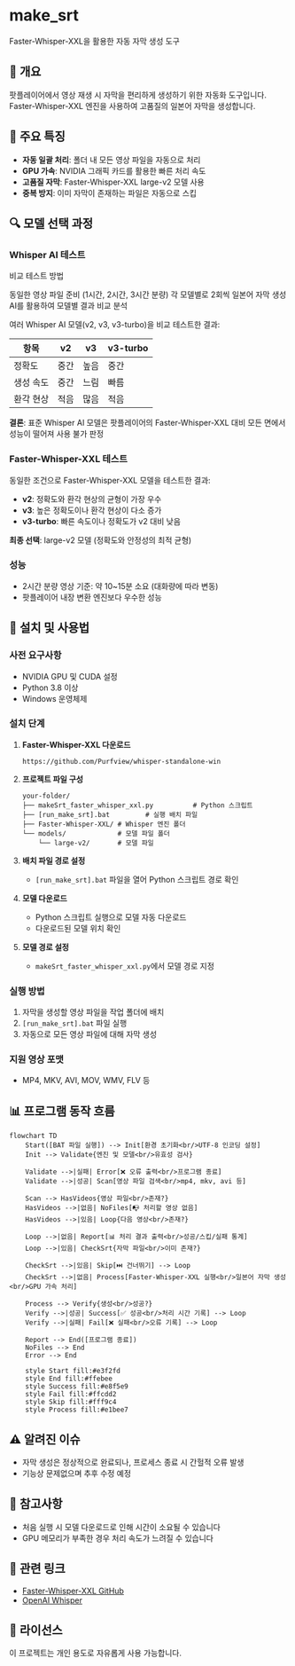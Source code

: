 # make_srt

Faster-Whisper-XXL을 활용한 자동 자막 생성 도구

## 📌 개요

팟플레이어에서 영상 재생 시 자막을 편리하게 생성하기 위한 자동화 도구입니다.
Faster-Whisper-XXL 엔진을 사용하여 고품질의 일본어 자막을 생성합니다.

## 🎯 주요 특징

- **자동 일괄 처리**: 폴더 내 모든 영상 파일을 자동으로 처리
- **GPU 가속**: NVIDIA 그래픽 카드를 활용한 빠른 처리 속도
- **고품질 자막**: Faster-Whisper-XXL large-v2 모델 사용
- **중복 방지**: 이미 자막이 존재하는 파일은 자동으로 스킵

## 🔍 모델 선택 과정

### Whisper AI 테스트

비교 테스트 방법

동일한 영상 파일 준비 (1시간, 2시간, 3시간 분량)
각 모델별로 2회씩 일본어 자막 생성
AI를 활용하여 모델별 결과 비교 분석

여러 Whisper AI 모델(v2, v3, v3-turbo)을 비교 테스트한 결과:

| 항목 | v2 | v3 | v3-turbo |
|------|----|----|----------|
| 정확도 | 중간 | 높음 | 중간 |
| 생성 속도 | 중간 | 느림 | 빠름 |
| 환각 현상 | 적음 | 많음 | 적음 |

**결론**: 표준 Whisper AI 모델은 팟플레이어의 Faster-Whisper-XXL 대비 모든 면에서 성능이 떨어져 사용 불가 판정

### Faster-Whisper-XXL 테스트

동일한 조건으로 Faster-Whisper-XXL 모델을 테스트한 결과:

- **v2**: 정확도와 환각 현상의 균형이 가장 우수
- **v3**: 높은 정확도이나 환각 현상이 다소 증가
- **v3-turbo**: 빠른 속도이나 정확도가 v2 대비 낮음

**최종 선택**: large-v2 모델 (정확도와 안정성의 최적 균형)

### 성능

- 2시간 분량 영상 기준: 약 10~15분 소요 (대화량에 따라 변동)
- 팟플레이어 내장 변환 엔진보다 우수한 성능

## 🚀 설치 및 사용법

### 사전 요구사항

- NVIDIA GPU 및 CUDA 설정
- Python 3.8 이상
- Windows 운영체제

### 설치 단계

1. **Faster-Whisper-XXL 다운로드**
   ```
   https://github.com/Purfview/whisper-standalone-win
   ```

2. **프로젝트 파일 구성**
   ```
   your-folder/
   ├── makeSrt_faster_whisper_xxl.py          # Python 스크립트
   ├── [run_make_srt].bat         # 실행 배치 파일
   ├── Faster-Whisper-XXL/ # Whisper 엔진 폴더
   └── models/             # 모델 파일 폴더
       └── large-v2/       # 모델 파일
   ```

3. **배치 파일 경로 설정**
   - `[run_make_srt].bat` 파일을 열어 Python 스크립트 경로 확인

4. **모델 다운로드**
   - Python 스크립트 실행으로 모델 자동 다운로드
   - 다운로드된 모델 위치 확인

5. **모델 경로 설정**
   - `makeSrt_faster_whisper_xxl.py`에서 모델 경로 지정

### 실행 방법

1. 자막을 생성할 영상 파일을 작업 폴더에 배치
2. `[run_make_srt].bat` 파일 실행
3. 자동으로 모든 영상 파일에 대해 자막 생성

### 지원 영상 포맷

- MP4, MKV, AVI, MOV, WMV, FLV 등

## 📊 프로그램 동작 흐름

```mermaid
flowchart TD
    Start([BAT 파일 실행]) --> Init[환경 초기화<br/>UTF-8 인코딩 설정]
    Init --> Validate{엔진 및 모델<br/>유효성 검사}
    
    Validate -->|실패| Error[❌ 오류 출력<br/>프로그램 종료]
    Validate -->|성공| Scan[영상 파일 검색<br/>mp4, mkv, avi 등]
    
    Scan --> HasVideos{영상 파일<br/>존재?}
    HasVideos -->|없음| NoFiles[📭 처리할 영상 없음]
    HasVideos -->|있음| Loop{다음 영상<br/>존재?}
    
    Loop -->|없음| Report[📊 처리 결과 출력<br/>성공/스킵/실패 통계]
    Loop -->|있음| CheckSrt{자막 파일<br/>이미 존재?}
    
    CheckSrt -->|있음| Skip[⏭️ 건너뛰기] --> Loop
    CheckSrt -->|없음| Process[Faster-Whisper-XXL 실행<br/>일본어 자막 생성<br/>GPU 가속 처리]
    
    Process --> Verify{생성<br/>성공?}
    Verify -->|성공| Success[✅ 성공<br/>처리 시간 기록] --> Loop
    Verify -->|실패| Fail[❌ 실패<br/>오류 기록] --> Loop
    
    Report --> End([프로그램 종료])
    NoFiles --> End
    Error --> End
    
    style Start fill:#e3f2fd
    style End fill:#ffebee
    style Success fill:#e8f5e9
    style Fail fill:#ffcdd2
    style Skip fill:#fff9c4
    style Process fill:#e1bee7
```

## ⚠️ 알려진 이슈

- 자막 생성은 정상적으로 완료되나, 프로세스 종료 시 간헐적 오류 발생
- 기능상 문제없으며 추후 수정 예정

## 📝 참고사항

- 처음 실행 시 모델 다운로드로 인해 시간이 소요될 수 있습니다
- GPU 메모리가 부족한 경우 처리 속도가 느려질 수 있습니다

## 🔗 관련 링크

- [Faster-Whisper-XXL GitHub](https://github.com/Purfview/whisper-standalone-win)
- [OpenAI Whisper](https://github.com/openai/whisper)

## 📄 라이선스

이 프로젝트는 개인 용도로 자유롭게 사용 가능합니다.
